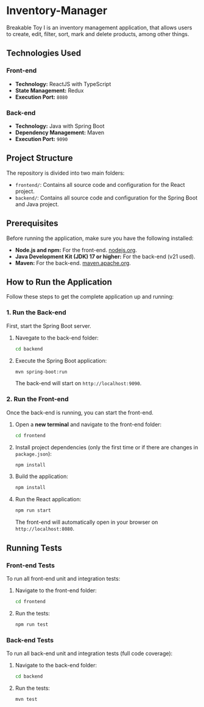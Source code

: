# Inventory-Manager

Breakable Toy I is an inventory management application, that allows users to create, edit, filter, sort, mark and delete products, among other things.

## Technologies Used

### Front-end
* **Technology:** ReactJS with TypeScript
* **State Management:** Redux 
* **Execution Port:** `8080`

### Back-end
* **Technology:** Java with Spring Boot
* **Dependency Management:** Maven
* **Execution Port:** `9090`

## Project Structure

The repository is divided into two main folders:

* `frontend/`: Contains all source code and configuration for the React project.
* `backend/`: Contains all source code and configuration for the Spring Boot and Java project.

## Prerequisites

Before running the application, make sure you have the following installed:

* **Node.js and npm:** For the front-end. [nodejs.org](https://nodejs.org/).
* **Java Development Kit (JDK) 17 or higher:** For the back-end (v21 used).
* **Maven:** For the back-end. [maven.apache.org](https://maven.apache.org/).

## How to Run the Application

Follow these steps to get the complete application up and running:

### 1. Run the Back-end

First, start the Spring Boot server.

1.  Navegate to the back-end folder:
    ```bash
    cd backend
    ```
2.  Execute the Spring Boot application:
    ```bash
    mvn spring-boot:run
    ```
    The back-end will start on `http://localhost:9090`.

### 2. Run the Front-end

Once the back-end is running, you can start the front-end.

1.  Open a **new terminal** and navigate to the front-end folder:
    ```bash
    cd frontend
    ```
2.  Install project dependencies (only the first time or if there are changes in `package.json`):
    ```bash
    npm install
    ```
3.  Build the application:
    ```bash
    npm install
    ```
3.  Run the React application:
    ```bash
    npm run start
    ```
    The front-end will automatically open in your browser on `http://localhost:8080`.

## Running Tests

### Front-end Tests

To run all front-end unit and integration tests:

1.  Navigate to the front-end folder:
    ```bash
    cd frontend
    ```
2.  Run the tests:
    ```bash
    npm run test
    ```

### Back-end Tests

To run all back-end unit and integration tests (full code coverage):

1.  Navigate to the back-end folder:
    ```bash
    cd backend
    ```
2.  Run the tests:
    ```bash
    mvn test
    ```
